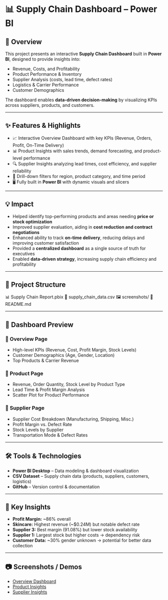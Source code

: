 # 📊 Supply Chain Dashboard – Power BI  

## 🚀 Overview  
This project presents an interactive **Supply Chain Dashboard** built in **Power BI**, designed to provide insights into:  
- Revenue, Costs, and Profitability  
- Product Performance & Inventory  
- Supplier Analysis (costs, lead time, defect rates)  
- Logistics & Carrier Performance  
- Customer Demographics  

The dashboard enables **data-driven decision-making** by visualizing KPIs across suppliers, products, and customers.  

---

## ✨ Features & Highlights  
- 📈 Interactive Overview Dashboard with key KPIs (Revenue, Orders, Profit, On-Time Delivery)  
- 📊 Product Insights with sales trends, demand forecasting, and product-level performance  
- 🔍 Supplier Insights analyzing lead times, cost efficiency, and supplier reliability  
- 🎯 Drill-down filters for region, product category, and time period  
- 🖥️ Fully built in **Power BI** with dynamic visuals and slicers  

---

## 💡 Impact  
- Helped identify top-performing products and areas needing **price or stock optimization**  
- Improved supplier evaluation, aiding in **cost reduction and contract negotiations**  
- Enhanced ability to track **on-time delivery**, reducing delays and improving customer satisfaction  
- Provided a **centralized dashboard** as a single source of truth for executives  
- Enabled **data-driven strategy**, increasing supply chain efficiency and profitability  

---

## 📂 Project Structure  
📊 Supply Chain Report.pbix
📑 supply_chain_data.csv
🖼️ screenshots/
📝 README.md




---

## 📸 Dashboard Preview  

### 🔹 Overview Page  
- High-level KPIs (Revenue, Cost, Profit Margin, Stock Levels)  
- Customer Demographics (Age, Gender, Location)  
- Top Products & Carrier Revenue  

### 🔹 Product Page  
- Revenue, Order Quantity, Stock Level by Product Type  
- Lead Time & Profit Margin Analysis  
- Scatter Plot for Product Performance  

### 🔹 Supplier Page  
- Supplier Cost Breakdown (Manufacturing, Shipping, Misc.)  
- Profit Margin vs. Defect Rate  
- Stock Levels by Supplier  
- Transportation Mode & Defect Rates  

---

## 🛠 Tools & Technologies  
- **Power BI Desktop** – Data modeling & dashboard visualization  
- **CSV Dataset** – Supply chain data (products, suppliers, customers, logistics)  
- **GitHub** – Version control & documentation  

---

## 🔑 Key Insights  
- **Profit Margin:** ~86% overall  
- **Skincare:** Highest revenue (~$0.24M) but notable defect rate  
- **Supplier 3:** Best margin (91.08%) but lower stock availability  
- **Supplier 1:** Largest stock but higher costs → dependency risk  
- **Customer Data:** ~30% gender unknown → potential for better data collection  

---

## 📷 Screenshots / Demos  
- [Overview Dashboard](https://github.com/ABHISHEK2025-DA/Supply-Chain-Management-Dashboard/blob/main/Overview.jpg)  
- [Product Insights](https://github.com/ABHISHEK2025-DA/Supply-Chain-Management-Dashboard/blob/main/Product%20Insights.jpg)  
- [Supplier Insights](https://github.com/ABHISHEK2025-DA/Supply-Chain-Management-Dashboard/blob/main/Supplier%20Insights.jpg)  
